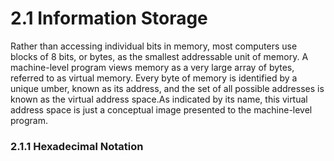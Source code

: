 # 2.1 Information Storage

Rather than accessing individual bits in memory, most computers use blocks of 8 bits, or bytes, as the smallest addressable unit of memory. A machine-level program views memory as a very large array of bytes, referred to as virtual memory. Every byte of memory is identified by a unique umber, known as its address, and the set of all possible addresses is known as the virtual address space.As indicated by its name, this virtual address space is just a conceptual image presented to the machine-level program.

### 2.1.1 Hexadecimal Notation
